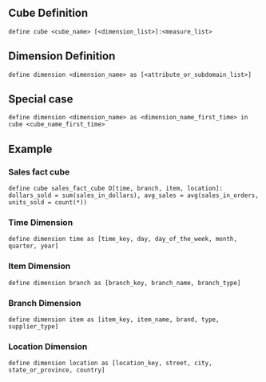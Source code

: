 ## Cube Definition

```dmql
define cube <cube_name> [<dimension_list>]:<measure_list>
```

## Dimension Definition

```dmql
define dimension <dimension_name> as [<attribute_or_subdomain_list>]
```

## Special case

```dmql
define dimension <dimension_name> as <dimension_name_first_time> in cube <cube_name_first_time>
```

## Example

### Sales fact cube

```dmql
define cube sales_fact_cube D[time, branch, item, location]:
dollars_sold = sum(sales_in_dollars), avg_sales = avg(sales_in_orders, units_sold = count(*))
```

### Time Dimension

```dmql
define dimension time as [time_key, day, day_of_the_week, month, quarter, year]
```

### Item Dimension

```dmql
define dimension branch as [branch_key, branch_name, branch_type]
```

### Branch Dimension

```dmql
define dimension item as [item_key, item_name, brand, type, supplier_type]
```

### Location Dimension

```dmql
define dimension location as [location_key, street, city, state_or_province, country]
```
